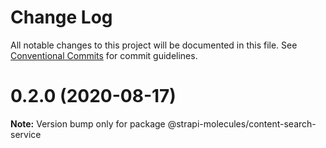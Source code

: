 # Change Log

All notable changes to this project will be documented in this file. See
[Conventional Commits](https://conventionalcommits.org) for commit guidelines.

# 0.2.0 (2020-08-17)

**Note:** Version bump only for package @strapi-molecules/content-search-service
